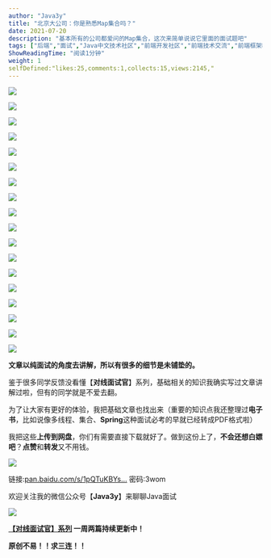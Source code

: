 ```yaml
---
author: "Java3y"
title: "北京大公司：你是熟悉Map集合吗？"
date: 2021-07-20
description: "基本所有的公司都爱问的Map集合，这次来简单说说它里面的面试题吧"
tags: ["后端","面试","Java中文技术社区","前端开发社区","前端技术交流","前端框架教程","JavaScript 学习资源","CSS 技巧与最佳实践","HTML5 最新动态","前端工程师职业发展","开源前端项目","前端技术趋势"]
ShowReadingTime: "阅读1分钟"
weight: 1
selfDefined:"likes:25,comments:1,collects:15,views:2145,"
---
```

![](/images/jueJin/c85cdcdf11a54ea.png)

![](/images/jueJin/ebb1392a0a594b1.png)

![](/images/jueJin/4f4160955eb74ec.png)

![](/images/jueJin/0418de51f1d2472.png)

![](/images/jueJin/c825497a264e43d.png)

![](/images/jueJin/173fe40ce4154c0.png)

![](/images/jueJin/489145c9202342b.png)

![](/images/jueJin/2202b2549af64ef.png)

![](/images/jueJin/50d2271b645d40c.png)

![](/images/jueJin/9acb4540748444b.png)

![](/images/jueJin/52153e69fb174a8.png)

![](/images/jueJin/3fc3a529990f4f4.png)

![](/images/jueJin/c77d8d2fce14408.png)

![](/images/jueJin/25ea0b5cf17b448.png)

![](/images/jueJin/799aa09c35c04d9.png)

![](/images/jueJin/25b65db752ca4cc.png)

![](/images/jueJin/0bf0675a84bb4cf.png)

![](/images/jueJin/16e78692c6ee415.png)

**文章以纯面试的角度去讲解，所以有很多的细节是未铺垫的。**

鉴于很多同学反馈没看懂【**对线面试官**】系列，基础相关的知识我确实写过文章讲解过啦，但有的同学就是不爱去翻。

为了让大家有更好的体验，我把基础文章也找出来（重要的知识点我还整理过**电子书**，比如说像多线程、集合、**Spring**这种面试必考的早就已经转成PDF格式啦）

我把这些**上传到网盘**，你们有需要直接下载就好了。做到这份上了，**不会还想白嫖吧**？**点赞**和**转发**又不用钱。

![](/images/jueJin/0863d2cb543848e.png)

链接:[pan.baidu.com/s/1pQTuKBYs…](https://link.juejin.cn?target=https%3A%2F%2Fpan.baidu.com%2Fs%2F1pQTuKBYsHLsUR5ORRAnwFg "https://pan.baidu.com/s/1pQTuKBYsHLsUR5ORRAnwFg") 密码:3wom

欢迎关注我的微信公众号【**Java3y**】来聊聊Java面试

![](/images/jueJin/291a2c55d5cc4d1.png)

**[【对线面试官】系列](https://link.juejin.cn?target=https%3A%2F%2Fmp.weixin.qq.com%2Fmp%2Fappmsgalbum%3F__biz%3DMzU4NzA3MTc5Mg%3D%3D%26action%3Dgetalbum%26album_id%3D1657204970858872832%23wechat_redirect "https://mp.weixin.qq.com/mp/appmsgalbum?__biz=MzU4NzA3MTc5Mg==&action=getalbum&album_id=1657204970858872832#wechat_redirect") 一周两篇持续更新中！**

**原创不易！！求三连！！**